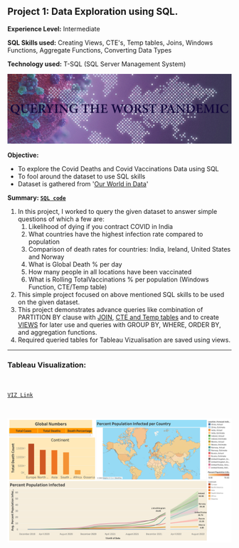 ## Project 1: Data Exploration using SQL. 

**Experience Level:** Intermediate

**SQL Skills used:** Creating Views, CTE's, Temp tables, Joins, Windows Functions, Aggregate Functions, Converting Data Types

**Technology used:** T-SQL (SQL Server Management System)

<!-- <img src="Images-/SQL-Pandemic-2.png"> -->

![alt text](https://github.com/Padlu/SQL-Portfolio-Projects/blob/main/Images-/SQL-Pandemic-2.png "Data Exploration of COVID PANDEMIC")


**Objective:**
* To explore the Covid Deaths and Covid Vaccinations Data using SQL
* To fool around the dataset to use SQL skills
*  Dataset is gathered from '[Our World in Data](https://ourworldindata.org/covid-deaths)'


**Summary: [`SQL code`](https://github.com/Padlu/SQL-Portfolio-Projects/blob/main/Portfolio%201%20(Data%20Exploration)/SQL_based_Data_Exploration.sql)**
1. In this project, I worked to query the given dataset to answer simple questions of which a few are:
    1. Likelihood of dying if you contract COVID in India
    2. What countries have the highest infection rate compared to population
    3. Comparison of death rates for countries: India, Ireland, United States and Norway
    4. What is Global Death % per day
    5. How many people in all locations have been vaccinated
    6. What is Rolling TotalVaccinations % per population (Windows Function, CTE/Temp table)
2. This simple project focused on above mentioned SQL skills to be used on the given dataset.
3. This project demonstrates advance queries like combination of PARTITION BY clause with [JOIN](https://github.com/Padlu/SQL-Portfolio-Projects/blob/f497e40848faab035b0661e457988cd4734f1c40/Portfolio%201%20(Data%20Exploration)/SQL_based_Data_Exploration.sql#L212), [CTE and Temp tables](https://github.com/Padlu/SQL-Portfolio-Projects/blob/f497e40848faab035b0661e457988cd4734f1c40/Portfolio%201%20(Data%20Exploration)/SQL_based_Data_Exploration.sql#L233) and to create [VIEWS](https://github.com/Padlu/SQL-Portfolio-Projects/blob/f497e40848faab035b0661e457988cd4734f1c40/Portfolio%201%20(Data%20Exploration)/SQL_based_Data_Exploration.sql#L290) for later use and queries with GROUP BY, WHERE, ORDER BY, and aggregation functions.
4. Required queried tables for Tableau Vizualisation are saved using views.



---

### Tableau Visualization:

</br>

[`VIZ Link`](https://public.tableau.com/views/TableauPortfolioProject1_16498755048070/Dashboard1?:language=en-US&:display_count=n&:origin=viz_share_link)

</br>

![alt text](https://github.com/Padlu/SQL-Portfolio-Projects/blob/main/Images-/Portfolio-1-Tab/COVID_Dash.png "Tableau Visualization")
